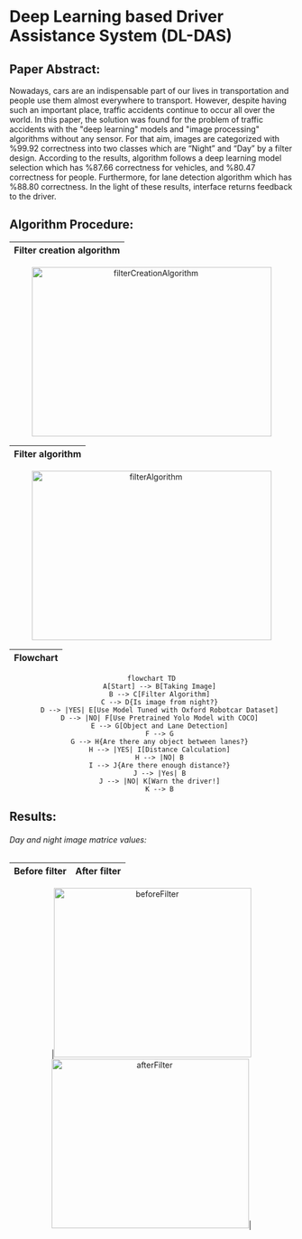 # Deep Learning based Driver Assistance System (DL-DAS)


## Paper Abstract:

Nowadays, cars are an indispensable part of our lives in transportation and people use them almost everywhere to transport. However, despite having such an important place, traffic accidents continue to occur all over the world. In this paper, the solution was found for the problem of traffic accidents with the "deep learning" models and "image processing" algorithms without any sensor. For that aim, images are categorized with %99.92 correctness into two classes which are “Night” and “Day” by a filter design. According to the results, algorithm follows a deep learning model selection which has %87.66 correctness for vehicles, and %80.47 correctness for people. Furthermore, for lane detection algorithm which has %88.80 correctness. In the light of these results, interface returns feedback to the driver.

## Algorithm Procedure:

<div align="center">

|Filter creation algorithm|
|------|

<img width="425" height="300" alt="filterCreationAlgorithm" src="https://user-images.githubusercontent.com/33360380/197346926-fb2197c8-2cf6-4475-9f18-e45e0b6c3e6c.png"> 

|Filter algorithm|
|-------|
<img width="425" height="300" alt="filterAlgorithm" src="https://user-images.githubusercontent.com/33360380/197347263-a598d1ae-bbfb-4a82-aaf8-fc3f64510761.png">

|Flowchart|
|----|

```mermaid
flowchart TD
    A[Start] --> B[Taking Image]
    B --> C[Filter Algorithm]
    C --> D{Is image from night?}
    D --> |YES| E[Use Model Tuned with Oxford Robotcar Dataset]
    D --> |NO| F[Use Pretrained Yolo Model with COCO]
    E --> G[Object and Lane Detection]
    F --> G
    G --> H{Are there any object between lanes?}
    H --> |YES| I[Distance Calculation]
    H --> |NO| B
    I --> J{Are there enough distance?}
    J --> |Yes| B
    J --> |NO| K[Warn the driver!]
    K --> B
```
</div>

## Results:
###### Day and night image matrice values:

<div align="center">

|Before filter|After filter|
|---------|---------------|

|<img width="350" height="300" alt="beforeFilter" src="https://user-images.githubusercontent.com/33360380/197346797-6d2a9d74-6754-426b-9bcf-afcec6933243.png"><img width="350" height="300" alt="afterFilter" src="https://user-images.githubusercontent.com/33360380/197346805-dc0b8409-6808-41d8-99e1-157f22ed7118.png">|
</div>
